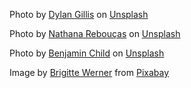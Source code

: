 Photo by <a href="https://unsplash.com/@dylandgillis?utm_content=creditCopyText&utm_medium=referral&utm_source=unsplash">Dylan Gillis</a> on <a href="https://unsplash.com/photos/woman-in-white-tank-top-and-pink-leggings-doing-yoga-YJdCZba0TYE?utm_content=creditCopyText&utm_medium=referral&utm_source=unsplash">Unsplash</a>


Photo by <a href="https://unsplash.com/@nathanareboucas?utm_content=creditCopyText&utm_medium=referral&utm_source=unsplash">Nathana Rebouças</a> on <a href="https://unsplash.com/photos/couple-dancing-photograph-Zunukrg0Grg?utm_content=creditCopyText&utm_medium=referral&utm_source=unsplash">Unsplash</a>
  
Photo by <a href="https://unsplash.com/@bchild311?utm_content=creditCopyText&utm_medium=referral&utm_source=unsplash">Benjamin Child</a> on <a href="https://unsplash.com/photos/woman-in-black-tank-top-and-black-pants-sitting-on-green-grass-field-during-daytime-rOn57CBgyMo?utm_content=creditCopyText&utm_medium=referral&utm_source=unsplash">Unsplash</a>
  

Image by <a href="https://pixabay.com/users/arttower-5337/?utm_source=link-attribution&utm_medium=referral&utm_campaign=image&utm_content=190026">Brigitte Werner</a> from <a href="https://pixabay.com//?utm_source=link-attribution&utm_medium=referral&utm_campaign=image&utm_content=190026">Pixabay</a>